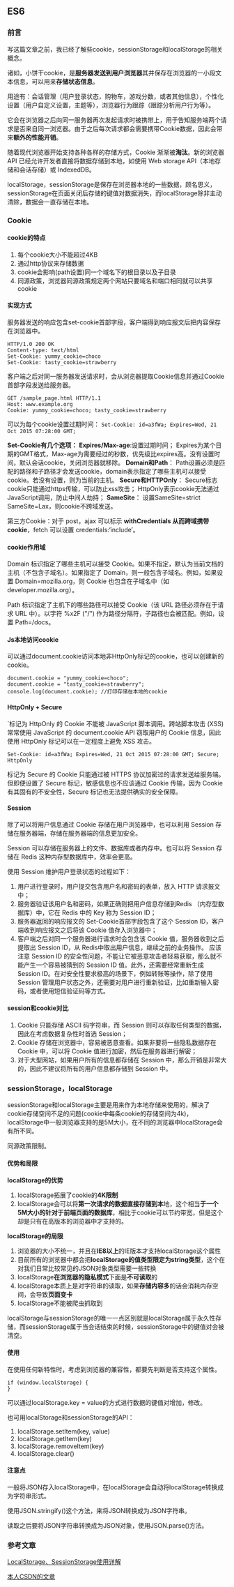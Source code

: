 ## ES6 
### 前言
写这篇文章之前，我已经了解些cookie，sessionStorage和localStorage的相关概念。

诸如，小饼干cookie，是**服务器发送到用户浏览器**其并保存在浏览器的一小段文本信息，可以用来**存储状态信息**。

用途有：会话管理（用户登录状态，购物车，游戏分数，或者其他信息），个性化设置（用户自定义设置，主题等），浏览器行为跟踪（跟踪分析用户行为等）。

它会在浏览器之后向同一服务器再次发起请求时被携带上，用于告知服务端两个请求是否来自同一浏览器。由于之后每次请求都会需要携带Cookie数据，因此会带来**额外的性能开销**。

随着现代浏览器开始支持各种各样的存储方式，Cookie 渐渐被**淘汰**。新的浏览器 API 已经允许开发者直接将数据存储到本地，如使用 Web storage API（本地存储和会话存储）或 IndexedDB。

localStorage，sessionStorage是保存在浏览器本地的一些数据，顾名思义，sessionStorage在页面关闭后存储的键值对数据消失，而localStorage除非主动清除，数据会一直存储在本地。
### Cookie
#### cookie的特点
1. 每个cookie大小不能超过4KB
2. 通过http协议来存储数据
3. cookie会影响(path设置)同一个域名下的根目录以及子目录
4. 同源政策，浏览器同源政策规定两个网站只要域名和端口相同就可以共享cookie

#### 实现方式
服务器发送的响应包含set-cookie首部字段，客户端得到响应报文后把内容保存在浏览器中。
```
HTTP/1.0 200 OK
Content-type: text/html
Set-Cookie: yummy_cookie=choco
Set-Cookie: tasty_cookie=strawberry
```
客户端之后对同一服务器发送请求时，会从浏览器提取Cookie信息并通过Cookie首部字段发送给服务器。
```
GET /sample_page.html HTTP/1.1
Host: www.example.org
Cookie: yummy_cookie=choco; tasty_cookie=strawberry

```

可以为每个cookie设置过期时间：
`Set-Cookie: id=a3fWa; Expires=Wed, 21 Oct 2015 07:28:00 GMT;`

**Set-Cookie有几个选项：**
**Expires/Max-age**:设置过期时间；
Expires为某个日期的GMT格式，Max-age为需要经过的秒数，优先级比expires高。没有设置时间，默认会话cookie，关闭浏览器就移除。
**Domain和Path**：
Path设置必须是匹配的路径和子路径才会发送cookie，domain表示指定了哪些主机可以接受cookie。若没有设置，则为当前的主机。
**Secure和HTTPOnly**：
Secure标志cookie只能通过https传输，可以防止xss攻击；
HttpOnly表示cookie无法通过JavaScript调用，防止中间人劫持；
**SameSite**：
设置SameSite=strict SameSite=Lax，则cookie不跨域发送。

第三方Cookie：对于 post，ajax 可以标示 **withCredentials 从而跨域携带 cookie**，fetch 可以设置 credentials:‘include’。

#### cookie作用域
Domain 标识指定了哪些主机可以接受 Cookie。如果不指定，默认为当前文档的主机（不包含子域名）。如果指定了 Domain，则一般包含子域名。例如，如果设置 Domain=mozilla.org，则 Cookie 也包含在子域名中（如 developer.mozilla.org）。

Path 标识指定了主机下的哪些路径可以接受 Cookie（该 URL 路径必须存在于请求 URL 中）。以字符 %x2F ("/") 作为路径分隔符，子路径也会被匹配。例如，设置 Path=/docs。

#### Js本地访问cookie
可以通过document.cookie访问本地非HttpOnly标记的cookie，也可以创建新的cookie。
```
document.cookie = "yummy_cookie=choco";
document.cookie = "tasty_cookie=strawberry";
console.log(document.cookie); //打印存储在本地的cookie
```
#### HttpOnly + Secure
`标记为 HttpOnly 的 Cookie 不能被 JavaScript 脚本调用。跨站脚本攻击 (XSS) 常常使用 JavaScript 的 document.cookie API 窃取用户的 Cookie 信息，因此使用 HttpOnly 标记可以在一定程度上避免 XSS 攻击。

`Set-Cookie: id=a3fWa; Expires=Wed, 21 Oct 2015 07:28:00 GMT; Secure; HttpOnly`

标记为 Secure 的 Cookie 只能通过被 HTTPS 协议加密过的请求发送给服务端。但即便设置了 Secure 标记，敏感信息也不应该通过 Cookie 传输，因为 Cookie 有其固有的不安全性，Secure 标记也无法提供确实的安全保障。
#### Session
除了可以将用户信息通过 Cookie 存储在用户浏览器中，也可以利用 Session 存储在服务器端，存储在服务器端的信息更加安全。

Session 可以存储在服务器上的文件、数据库或者内存中。也可以将 Session 存储在 Redis 这种内存型数据库中，效率会更高。

使用 Session 维护用户登录状态的过程如下：
1. 用户进行登录时，用户提交包含用户名和密码的表单，放入 HTTP 请求报文中；
2. 服务器验证该用户名和密码，如果正确则把用户信息存储到Redis （内存型数据库）中，它在 Redis 中的 Key 称为 Session ID；
3. 服务器返回的响应报文的 Set-Cookie首部字段包含了这个 Session ID，客户端收到响应报文之后将该 Cookie 值存入浏览器中；
4. 客户端之后对同一个服务器进行请求时会包含该 Cookie 值，服务器收到之后提取出 Session ID，从 Redis中取出用户信息，继续之前的业务操作。
应该注意 Session ID 的安全性问题，不能让它被恶意攻击者轻易获取，那么就不能产生一个容易被猜到的 Session ID 值。此外，还需要经常重新生成 Session ID。在对安全性要求极高的场景下，例如转账等操作，除了使用 Session 管理用户状态之外，还需要对用户进行重新验证，比如重新输入密码，或者使用短信验证码等方式。

#### session和cookie对比
1. Cookie 只能存储 ASCII 码字符串，而 Session 则可以存取任何类型的数据，因此在考虑数据复杂性时首选 Session；
2. Cookie 存储在浏览器中，容易被恶意查看。如果非要将一些隐私数据存在 Cookie 中，可以将 Cookie 值进行加密，然后在服务器进行解密；
3. 对于大型网站，如果用户所有的信息都存储在 Session 中，那么开销是非常大的，因此不建议将所有的用户信息都存储到 Session 中。

### sessionStorage，localStorage

sessionStorage和localStorage主要是用来作为本地存储来使用的，解决了cookie存储空间不足的问题(cookie中每条cookie的存储空间为4k)，localStorage中一般浏览器支持的是5M大小，在不同的浏览器中localStorage会有所不同。

同源政策限制。

#### 优势和局限
**localStorage的优势**
1. localStorage拓展了cookie的**4K限制**
2. localStorage会可以将**第一次请求的数据直接存储到本**地，这个相当**于一个5M大小的针对于前端页面的数据库**，相比于cookie可以节约带宽，但是这个却是只有在高版本的浏览器中才支持的。

**localStorage的局限**
1. 浏览器的大小不统一，并且在**IE8以上**的IE版本才支持localStorage这个属性
2. 目前所有的浏览器中都会把**localStorage的值类型限定为string类型**，这个在对我们日常比较常见的JSON对象类型需要一些转换
3. localStorage**在浏览器的隐私模式**下面是**不可读取**的
4. localStorage本质上是对字符串的读取，如果**存储内容多**的话会消耗内存空间，会导致**页面变卡**
5. localStorage不能被爬虫抓取到

localStorage与sessionStorage的唯一一点区别就是localStorage属于永久性存储，而sessionStorage属于当会话结束的时候，sessionStorage中的键值对会被清空。

#### 使用
在使用任何新特性时，考虑到浏览器的兼容性，都要先判断是否支持这个属性。
```
if (window.localStorage) {
}
```
可以通过localStorage.key = value的方式进行数据的键值对增加，修改。


也可用localStorage和sessionStorage的API：
1. localStorage.setItem(key, value)
2. localStorage.getItem(key)
3. localStorage.removeItem(key)
4. localStorage.clear()

#### 注意点
一般将JSON存入localStorage中，在localStorage会自动将localStorage转换成为字符串形式。

使用JSON.stringify()这个方法，来将JSON转换成为JSON字符串。

读取之后要将JSON字符串转换成为JSON对象，使用JSON.parse()方法。

### 参考文章

[LocalStorage、SessionStorage使用详解](https://blog.csdn.net/zhongzh86/article/details/55504381)

[本人CSDN的文章](https://blog.csdn.net/weixin_41835977/article/details/88958821)
